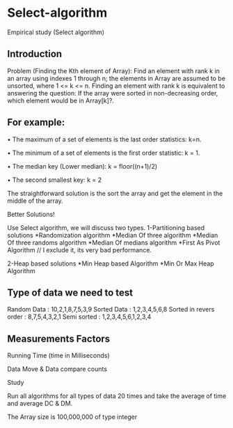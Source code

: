 # Select-algorithm
Empirical study (Select algorithm)

## Introduction

Problem (Finding the Kth element of Array): Find an element with rank k in an array using indexes 1
through n; the elements in Array are assumed to be unsorted, where 1 <= k <= n. Finding an element
with rank k is equivalent to answering the question: If the array were sorted in non-decreasing order, which element would be in Array[k]?.

## For example:

• The maximum of a set of elements is the last order statistics: k=n.

• The minimum of a set of elements is the first order statistic: k = 1.

• The median key (Lower median): k = floor((n+1)/2)

• The second smallest key: k = 2



The straightforward solution is the sort the array and get the element in the middle of the array.

Better Solutions!

Use Select algorithm, we will discuss two types.
1-Partitioning based solutions
  *Randomization algorithm
  *Median Of three algorithm
  *Median Of three randoms algorithm
  *Median Of medians algorithm
  *First As Pivot Algorithm // I exclude it, its very bad performance. 
  
2-Heap based solutions
   *Min Heap based Algorithm
   *Min Or Max Heap Algorithm
   
   
   
## Type of data we need to test 
   
Random Data : 10,2,1,8,7,5,3,9
Sorted Data : 1,2,3,4,5,6,8
Sorted in revers order : 8,7,5,4,3,2,1
Semi sorted : 1,2,3,4,5,6,1,2,3,4


## Measurements Factors 

Running Time (time in Milliseconds)

Data Move & Data compare counts 


Study


Run all algorithms for all types of data 20 times and take the average of time and average DC & DM.

The Array size is 100,000,000 of type integer




